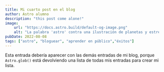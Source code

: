```yaml
---
title: Mi cuarto post en el blog
author: Astro alumno
description: "this post come alone!"
image:
    url: "https://docs.astro.build/default-og-image.png"
    alt: "La palabra 'astro' contra una ilustración de planetas y estrellas."
pubDate: 2022-08-08
tags: ["astro", "bloguear", "aprender en público","éxitos"]
---
```

Esta entrada debería aparecer con las demás entradas de mi blog, porque `Astro.glob()` está devolviendo una lista de todas mis entradas para crear mi lista.